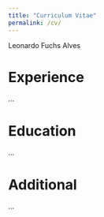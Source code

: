 ```yaml
---
title: "Curriculum Vitae"
permalink: /cv/
---
```


Leonardo Fuchs Alves

# Experience

...


# Education

...

# Additional

...
